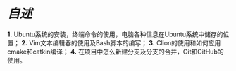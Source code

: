 # ***自述***
**1.** Ubuntu系统的安装，终端命令的使用，电脑各种信息在Ubuntu系统中储存的位置；
**2.** Vim文本编辑器的使用及Bash脚本的编写；
**3.** Clion的使用和如何应用cmake和catkin编译；
**4.** 在项目中怎么新建分支及分支的合并，Git和GitHub的使用。 
